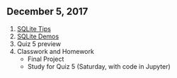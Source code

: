 ## December 5, 2017
1. [SQLite Tips](../Slides/L8_Basic_SQLite_Usage.pdf)
2. [SQLite Demos](https://github.com/christopherhuntley/is510-sqlite-demo)
3. Quiz 5 preview
3. Classwork and Homework
    * Final Project
    * Study for Quiz 5 (Saturday, with code in Jupyter)
